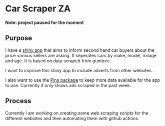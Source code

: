 # Car Scraper ZA

**Note: project paused for the moment**

## Purpose

I have a [shiny app](https://jonathan-jayes.shinyapps.io/gumtree-price-explorer/) that aims to inform second hand car buyers about the price various sellers are asking. It seperates cars by make, model, milage and age. It is based on data scraped from gumtree.

I want to improve this shiny app to include adverts from other websites.

I also want to use the [Pins package](https://pins.rstudio.com/) to keep more data available for the app to use. Currently it only shows ads scraped in the past week.

## Process

Currently I am working on creating some web scraping scripts for the different websites and then automating them with github actions.
